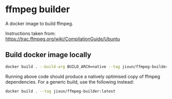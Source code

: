 ffmpeg builder
==============

A docker image to build ffmpeg.

Instructions taken from: https://trac.ffmpeg.org/wiki/CompilationGuide/Ubuntu

## Build docker image locally

```sh
docker build . --build-arg BUILD_ARCH=native --tag jixun/ffmpeg-builder:latest
```

Running above code should produce a natively optimised copy of ffmpeg dependencies.
For a generic build, use the following instead:

```sh
docker build . --tag jixun/ffmpeg-builder:latest
```
